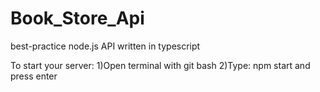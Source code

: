 # Book_Store_Api
best-practice node.js API written in typescript 

To start your server: 
1)Open terminal with git bash
2)Type:  npm start     and press enter
                
